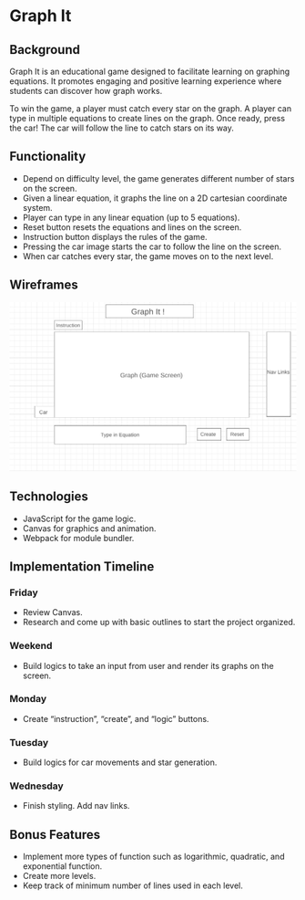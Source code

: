 # Graph It

## Background

Graph It is an educational game designed to facilitate learning on graphing equations. It promotes engaging and positive learning experience where students can discover how graph works.

To win the game, a player must catch every star on the graph. A player can type in multiple equations to create lines on the graph. Once ready, press the car! The car will follow the line to catch stars on its way.

## Functionality
* Depend on difficulty level, the game generates different number of stars on the screen.
* Given a linear equation, it graphs the line on a 2D cartesian coordinate system.
* Player can type in any linear equation (up to 5 equations).
* Reset button resets the equations and lines on the screen.
* Instruction button displays the rules of the game.
* Pressing the car image starts the car to follow the line on the screen.
* When car catches every star, the game moves on to the next level.

## Wireframes
![graph it wireframe](/graph_it_wireframe.png)

## Technologies
*	JavaScript for the game logic.
*	Canvas for graphics and animation.
*	Webpack for module bundler.

## Implementation Timeline
###	Friday 
* Review Canvas. 
* Research and come up with basic outlines to start the project organized.
###	Weekend
* Build logics to take an input from user and render its graphs on the screen.
###	Monday
* Create “instruction”, “create”, and “logic” buttons.
###	Tuesday
* Build logics for car movements and star generation.
###	Wednesday
* Finish styling. Add nav links.

## Bonus Features
*	Implement more types of function such as logarithmic, quadratic, and exponential function.
*	Create more levels.
*	Keep track of minimum number of lines used in each level.
